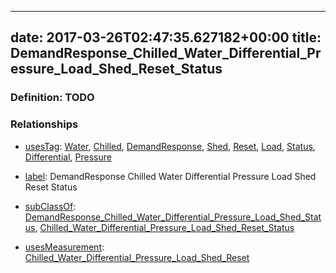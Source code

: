 
---
date: 2017-03-26T02:47:35.627182+00:00
title: DemandResponse_Chilled_Water_Differential_Pressure_Load_Shed_Reset_Status
---
### Definition: TODO

### Relationships

* [usesTag](https://brickschema.org/schema/1.0/BrickFrame#usesTag): [Water](https://brickschema.org/schema/1.0/BrickTag#Water), [Chilled](https://brickschema.org/schema/1.0/BrickTag#Chilled), [DemandResponse](https://brickschema.org/schema/1.0/BrickTag#DemandResponse), [Shed](https://brickschema.org/schema/1.0/BrickTag#Shed), [Reset](https://brickschema.org/schema/1.0/BrickTag#Reset), [Load](https://brickschema.org/schema/1.0/BrickTag#Load), [Status](https://brickschema.org/schema/1.0/BrickTag#Status), [Differential](https://brickschema.org/schema/1.0/BrickTag#Differential), [Pressure](https://brickschema.org/schema/1.0/BrickTag#Pressure)

* [label](http://www.w3.org/2000/01/rdf-schema#label): DemandResponse Chilled Water Differential Pressure Load Shed Reset Status

* [subClassOf](http://www.w3.org/2000/01/rdf-schema#subClassOf): [DemandResponse_Chilled_Water_Differential_Pressure_Load_Shed_Status](https://brickschema.org/schema/1.0/Brick#DemandResponse_Chilled_Water_Differential_Pressure_Load_Shed_Status), [Chilled_Water_Differential_Pressure_Load_Shed_Reset_Status](https://brickschema.org/schema/1.0/Brick#Chilled_Water_Differential_Pressure_Load_Shed_Reset_Status)

* [usesMeasurement](https://brickschema.org/schema/1.0/BrickFrame#usesMeasurement): [Chilled_Water_Differential_Pressure_Load_Shed_Reset](https://brickschema.org/schema/1.0/Brick#Chilled_Water_Differential_Pressure_Load_Shed_Reset)
